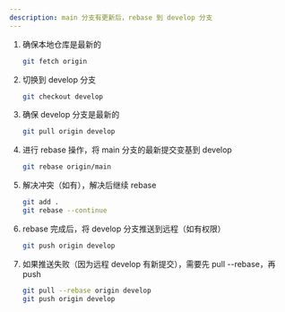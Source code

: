 ```yaml
---
description: main 分支有更新后，rebase 到 develop 分支
---
```


1. 确保本地仓库是最新的
   ```bash
   git fetch origin
   ```

2. 切换到 develop 分支
   ```bash
   git checkout develop
   ```

3. 确保 develop 分支是最新的
   ```bash
   git pull origin develop
   ```

4. 进行 rebase 操作，将 main 分支的最新提交变基到 develop
   ```bash
   git rebase origin/main
   ```

5. 解决冲突（如有），解决后继续 rebase
   ```bash
   git add .
   git rebase --continue
   ```

6. rebase 完成后，将 develop 分支推送到远程（如有权限）
   ```bash
   git push origin develop
   ```

7. 如果推送失败（因为远程 develop 有新提交），需要先 pull --rebase，再 push
   ```bash
   git pull --rebase origin develop
   git push origin develop
   ```

